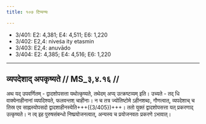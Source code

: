 ```yaml
---
title: १०७ टिप्पन्यः

---
```

- 3/401: E2: 4,381; E4: 4,511; E6: 1,220
- 3/402: E2,4: niveśa ity etasmin
- 3/403: E2,4: anuvādo
- 3/404: E2: 4,385; E4: 4,516; E6: 1,220

____________________________________________


## व्यपदेशाद् अपकृष्यते // MS_३,४.१६ //

अथ यद् उपवर्णितम् - द्वादशोपसत्ता यथोत्कृष्यते, तथेदम् अप्य् उत्क्रष्टव्यम् इति। उच्यते - तद् धि वाक्येनाहीनानां व्यपदिश्यते, फलवन्तश् चाहीनाः। न च तत्र ज्योतिष्टोमे ऽहीनशब्दः, गौणत्वात्, व्यपदेशाच् च तिस्र एव साह्नस्योपसदो द्वादशाहीनस्येति+++({3/405})+++। ततो युक्तं द्वादशोपसत्ता यत् प्रकरणाद् उत्कृष्यते। न त्व् इह पुरुषसंबन्धो निष्प्रयोजनत्वात्, अन्यस्य च प्रयोजनवतः प्रकरणे ऽभावात्।
